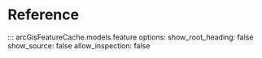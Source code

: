 # Reference

::: arcGisFeatureCache.models.feature
    options:
      show_root_heading: false
      show_source: false
      allow_inspection: false
